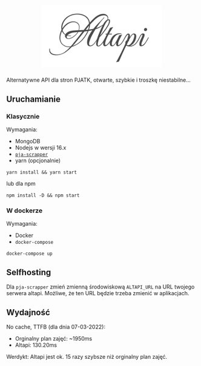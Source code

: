 <h1 align="center">
  <a href="https://altapi.kpostek.dev/" target="blank"><img src="https://github.com/pjatk21/alt-api/blob/main/.github/assets/Screenshot%202022-02-21%20at%2016.24.13.png?raw=true" width="320" alt="Altapi Logo" /></a>
</h1>

Alternatywne API dla stron PJATK, otwarte, szybkie i troszkę niestabilne...

## Uruchamianie

### Klasycznie

Wymagania:
 - MongoDB
 - Nodejs w wersji 16.x
 - [`pja-scrapper`](https://github.com/pjatk21/pja-scrapper)
 - yarn (opcjonalnie)

```
yarn install && yarn start
```

lub dla npm

```
npm install -D && npm start
```

### W dockerze

Wymagania:
 - Docker
 - `docker-compose`

```
docker-compose up
```

## Selfhosting

Dla `pja-scrapper` zmień zmienną środowiskową `ALTAPI_URL` na URL twojego serwera altapi. Możliwe, że ten URL będzie trzeba zmienić w aplikacjach.

## Wydajność
No cache, TTFB (dla dnia 07-03-2022):
 - Orginalny plan zajęć: ~1950ms
 - Altapi: 130.20ms

Werdykt: Altapi jest ok. 15 razy szybsze niż orginalny plan zajęć.
